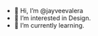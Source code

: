 - 👋 Hi, I’m @jayveevalera
- 👀 I’m interested in Design.
- 🌱 I’m currently learning.


<!---
jayveevalera/jayveevalera is a ✨ special ✨ repository because its `README.md` (this file) appears on your GitHub profile.
You can click the Preview link to take a look at your changes.
--->
